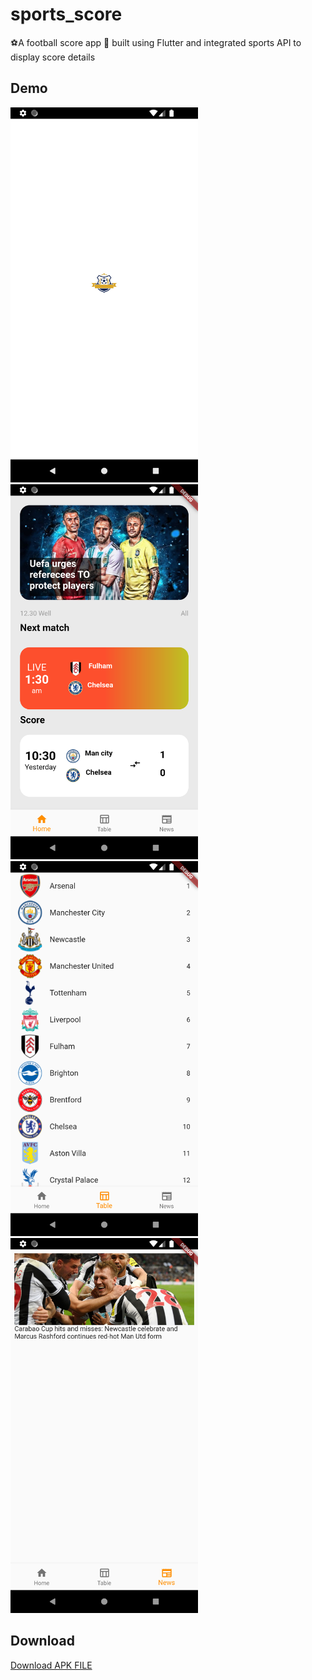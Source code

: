 # sports_score

⚽A football score  app 📱 built using Flutter and integrated sports API to display score details 

## Demo
<img src="demo/Screenshot_1673490657 - Copy.png" width="300px" height="auto">
<img src="demo/Screenshot_1673490661 - Copy.png" width="300px" height="auto">
<img src="demo/Screenshot_1673490799 - Copy.png" width="300px" height="auto">
<img src="demo/Screenshot_1673490757 - Copy.png" width="300px" height="auto">

## Download
<a id="raw-url" href="https://github.com/MirshadRahmanK/Sports_X/raw/main/demo/app-release.apk">Download APK FILE</a>

